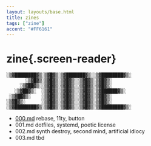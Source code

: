 ```yaml
---
layout: layouts/base.html
title: zines
tags: ["zine"]
accent: "#FF6161"
---
```


# zine{.screen-reader}

```ascii {aria-hidden="true"}
░▒▓████████▓▒░▒▓█▓▒░▒▓███████▓▒░░▒▓████████▓▒░ 
       ░▒▓█▓▒░▒▓█▓▒░▒▓█▓▒░░▒▓█▓▒░▒▓█▓▒░        
     ░▒▓██▓▒░░▒▓█▓▒░▒▓█▓▒░░▒▓█▓▒░▒▓█▓▒░        
   ░▒▓██▓▒░  ░▒▓█▓▒░▒▓█▓▒░░▒▓█▓▒░▒▓██████▓▒░   
 ░▒▓██▓▒░    ░▒▓█▓▒░▒▓█▓▒░░▒▓█▓▒░▒▓█▓▒░        
░▒▓█▓▒░      ░▒▓█▓▒░▒▓█▓▒░░▒▓█▓▒░▒▓█▓▒░        
░▒▓████████▓▒░▒▓█▓▒░▒▓█▓▒░░▒▓█▓▒░▒▓████████▓▒░ 
```

- [000.md](./000/README) rebase, 11ty, button
- 001.md dotfiles, systemd, poetic license
- 002.md synth destroy, second mind, artificial idiocy
- 003.md tbd

